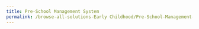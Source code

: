 ```yaml
---
title: Pre-School Management System
permalink: /browse-all-solutions-Early Childhood/Pre-School-Management-System
---
```


